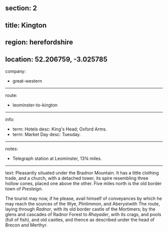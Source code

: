 section: 2
----
title: Kington
----
region: herefordshire
----
location: 52.206759, -3.025785
----
company:
- great-western
----
route:
- leominster-to-kington
----
info:
- term: Hotels
  desc: King's Head; Oxford Arms.
- term: Market Day
  desc: Tuesday.
----
notes:
- Telegraph station at Leominster, 13¾ miles.
----
text: Pleasantly situated under the Bradnor Mountain. It has a little clothing trade, and a church, with a detached tower, its spire resembling three hollow cones, placed one above the other. Five miles north is the old border town of *Presteign*.

The tourist may now, if he please, avail himself of conveyances by which he may reach the sources of the Wye, Plinlimmon, and Aberystwith The route, laying through *Radnor*, with its old border castle of the Mortimers; by the glens and cascades of Radnor Forest to *Rhayader*, with its crags, and pools (full of fish), and old castles, and thence as described under the head of Brecon and Merthyr.

